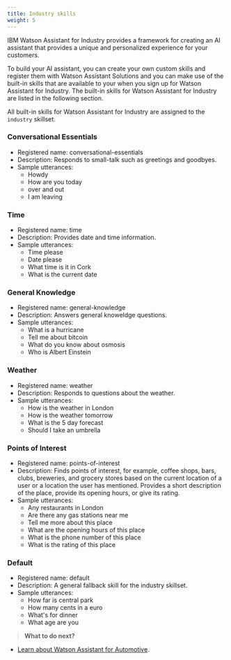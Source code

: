 ```yaml
---
title: Industry skills
weight: 5
---
```

IBM Watson Assistant for Industry provides a framework for creating an AI assistant that provides a unique and personalized experience for your customers.

To build your AI assistant, you can create your own custom skills and register them with Watson Assistant Solutions and you can make use of the built-in skills that are available to your when you sign up for Watson Assistant for Industry.  The built-in skills for Watson Assistant for Industry are listed in the following section.

All built-in skills for Watson Assistant for Industry are assigned to the `industry` skillset.

### Conversational Essentials
- Registered name: conversational-essentials
- Description: Responds to small-talk such as greetings and goodbyes.
- Sample utterances: 
    - Howdy
    - How are you today
    - over and out
    - I am leaving
    
### Time
- Registered name: time
- Description: Provides date and time information.
- Sample utterances: 
    - Time please
    - Date please
    - What time is it in Cork
    - What is the current date

### General Knowledge
- Registered name: general-knowledge
- Description: Answers general knoweldge questions.
- Sample utterances: 
    - What is a hurricane
    - Tell me about bitcoin
    - What do you know about osmosis
    - Who is Albert Einstein

### Weather
- Registered name: weather
- Description: Responds to questions about the weather.
- Sample utterances: 
    - How is the weather in London
    - How is the weather tomorrow
    - What is the 5 day forecast
    - Should I take an umbrella

### Points of Interest
- Registered name: points-of-interest
- Description: Finds points of interest, for example, coffee shops, bars, clubs, breweries, and grocery stores based on the current location of a user or a location the user has mentioned.  Provides a short description of the place, provide its opening hours, or give its rating.
- Sample utterances: 
    - Any restaurants in London
    - Are there any gas stations near me
    - Tell me more about this place
    - What are the opening hours of this place
    - What is the phone number of this place
    - What is the rating of this place

### Default
- Registered name: default
- Description: A general fallback skill for the industry skillset.
- Sample utterances: 
    - How far is central park
    - How many cents in a euro
    - What's for dinner
    - What age are you


> **What to do next?**<br/>
* [Learn about Watson Assistant for Automotive]({{site.baseurl}}/flavours/automotive).
